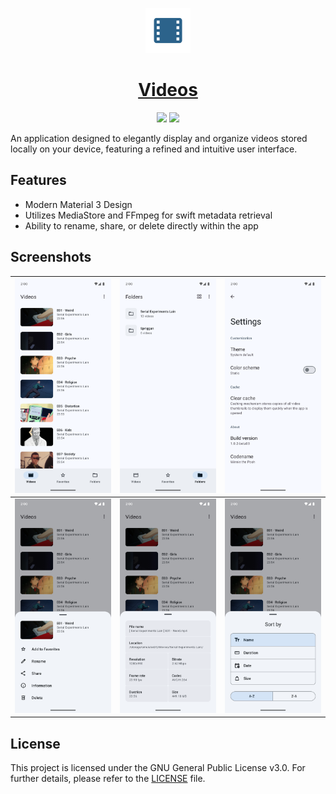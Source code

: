 <p align="center">
  <a href="https://t.me/projectmaterial">
    <img src="https://github.com/project-material/fastlane/blob/main/icon-512.png" height="72">
    <h1 align="center">Videos</h1>
  </a>
</p>
<p align="center">
<img src="https://img.shields.io/badge/android-platform?style=for-the-badge&label=platform&labelColor=212026&color=4285F4">
<img src="https://img.shields.io/badge/31%2B-level?style=for-the-badge&logo=android&logoColor=4FAF53&label=API&labelColor=212026&color=E4F6EA">
</p>

An application designed to elegantly display and organize videos stored locally on your device, featuring a refined and intuitive user interface.

## Features
- Modern Material 3 Design
- Utilizes MediaStore and FFmpeg for swift metadata retrieval
- Ability to rename, share, or delete directly within the app

## Screenshots
| ![Screenshot 1](https://raw.githubusercontent.com/project-material/fastlane/refs/heads/main/screenshot_1.png) | ![Screenshot 2](https://raw.githubusercontent.com/project-material/fastlane/refs/heads/main/screenshot_2.png) | ![Screenshot 3](https://raw.githubusercontent.com/project-material/fastlane/refs/heads/main/screenshot_3.png) |
|---------------------------------------------------------------------------------------------------------------|---------------------------------------------------------------------------------------------------------------|---------------------------------------------------------------------------------------------------------------|
| ![Screenshot 4](https://raw.githubusercontent.com/project-material/fastlane/refs/heads/main/screenshot_4.png) | ![Screenshot 5](https://raw.githubusercontent.com/project-material/fastlane/refs/heads/main/screenshot_5.png) | ![Screenshot 6](https://raw.githubusercontent.com/project-material/fastlane/refs/heads/main/screenshot_6.png) |

## License
This project is licensed under the GNU General Public License v3.0. For further details, please refer to the [LICENSE](https://github.com/project-material/Videos/blob/main/LICENSE) file.
